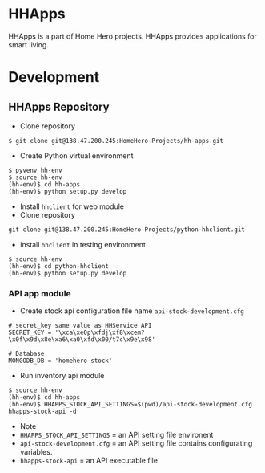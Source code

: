 # HHApps

HHApps is a part of Home Hero projects. HHApps provides applications for smart living.

# Development

## HHApps Repository

 * Clone repository

~~~~
$ git clone git@138.47.200.245:HomeHero-Projects/hh-apps.git
~~~~

* Create Python virtual environment

~~~~
$ pyvenv hh-env
$ source hh-env
(hh-env)$ cd hh-apps
(hh-env)$ python setup.py develop
~~~~

* Install `hhclient` for web module
 * Clone repository
~~~~
git clone git@138.47.200.245:HomeHero-Projects/python-hhclient.git
~~~~
 * install `hhclient` in testing environment
~~~~
$ source hh-env
(hh-env)$ cd python-hhclient
(hh-env)$ python setup.py develop
~~~~

### API app module
* Create stock api configuration file name `api-stock-development.cfg`
~~~~
# secret_key same value as HHService API
SECRET_KEY = '\xca\xe0p\xfdj\xf8\xcem?\x0f\x9d\x8e\xa6\xa0\xfd\x00/t7c\x9e\x98'

# Database
MONGODB_DB = 'homehero-stock'
~~~~

* Run inventory api module

~~~~
$ source hh-env
(hh-env)$ cd hh-apps
(hh-env)$ HHAPPS_STOCK_API_SETTINGS=$(pwd)/api-stock-development.cfg hhapps-stock-api -d
~~~~

* Note
 * `HHAPPS_STOCK_API_SETTINGS` = an API setting file environent
 * `api-stock-development.cfg` = an API setting file contains configurating variables.
 * `hhapps-stock-api` = an API executable file

